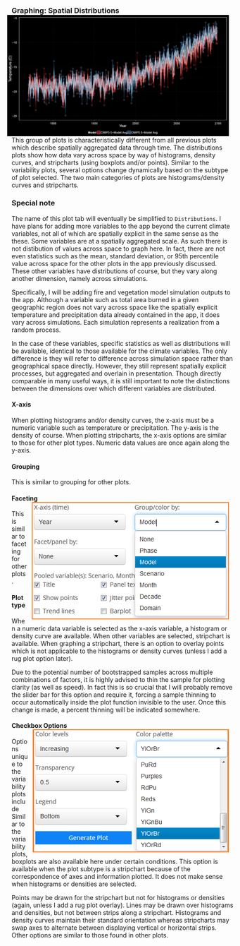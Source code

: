 ### Graphing: Spatial Distributions <img style="float: right; padding-left: 10px; padding-right: 10px" src="screenshots/plotTS_example_1_black.png" width="1000"/>

This group of plots is characteristically different from all previous
plots which describe spatially aggregated data through time. The
distributions plots show how data vary across space by way of
histograms, density curves, and stripcharts (using boxplots and/or
points). Similar to the variability plots, several options change
dynamically based on the subtype of plot selected. The two main
categories of plots are histograms/density curves and stripcharts.

### Special note

The name of this plot tab will eventually be simplified to
`Distributions`. I have plans for adding more variables to the app
beyond the current climate variables, not all of which are spatially
explicit in the same sense as the these. Some variables are at a
spatially aggregated scale. As such there is not distibution of values
across space to graph here. In fact, there are not even statistics such
as the mean, standard deviation, or 95th percentile value across space
for the other plots in the app previously discussed. These other
variables have distributions of course, but they vary along another
dimension, namely across simulations.

Specifically, I will be adding fire and vegetation model simulation
outputs to the app. Although a variable such as total area burned in a
given geographic region does not vary across space like the spatially
explicit temperature and precipitation data already contained in the
app, it does vary across simulations. Each simulation represents a
realization from a random process.

In the case of these variables, specific statistics as well as
distributions will be available, identical to those available for the
climate variables. The only difference is they will refer to difference
across simulation space rather than geographical space directly.
However, they still represent spatially explicit processes, but
aggregated and overlain in presentation. Though directly comparable in
many useful ways, it is still important to note the distinctions between
the dimensions over which different variables are distributed.

#### X-axis

When plotting histograms and/or density curves, the x-axis must be a
numeric variable such as temperature or precipitation. The y-axis is the
density of course. When plotting stripcharts, the x-axis options are
similar to those for other plot types. Numeric data values are once
again along the y-axis.

#### Grouping

This is similar to grouping for other plots.

#### Faceting <img style="float: right; padding-left: 10px; padding-right: 10px" src="screenshots/plotTS_group_white.png"/>

This is similar to faceting for other plots.

#### Plot type

When a numeric data variable is selected as the x-axis variable, a
histogram or density curve are available. When other variables are
selected, stripchart is available. When graphing a stripchart, there is
an option to overlay points which is not applicable to the histograms or
density curves (unless I add a rug plot option later).

Due to the potential number of bootstrapped samples across multiple
combinations of factors, it is highly advised to thin the sample for
plotting clarity (as well as speed). In fact this is so crucial that I
will probably remove the slider bar for this option and require it,
forcing a sample thinning to occur automatically inside the plot
function invisible to the user. Once this change is made, a percent
thinning will be indicated somewhere.

#### Checkbox Options <img style="float: right; padding-left: 10px; padding-right: 10px" src="screenshots/plotTS_colors_white.png"/>

Options unique to the variability plots include Similar to the
variability plots, boxplots are also available here under certain
conditions. This option is available when the plot subtype is a
stripchart because of the correspondence of axes and information
plotted. It does not make sense when histograms or densities are
selected.

Points may be drawn for the stripchart but not for histograms or
densities (again, unless I add a rug plot overlay). Lines may be drawn
over histograms and densities, but not between strips along a
stripchart. Histograms and density curves maintain their standard
orientation whereas stripcharts may swap axes to alternate between
displaying vertical or horizontal strips. Other options are similar to
those found in other plots.
